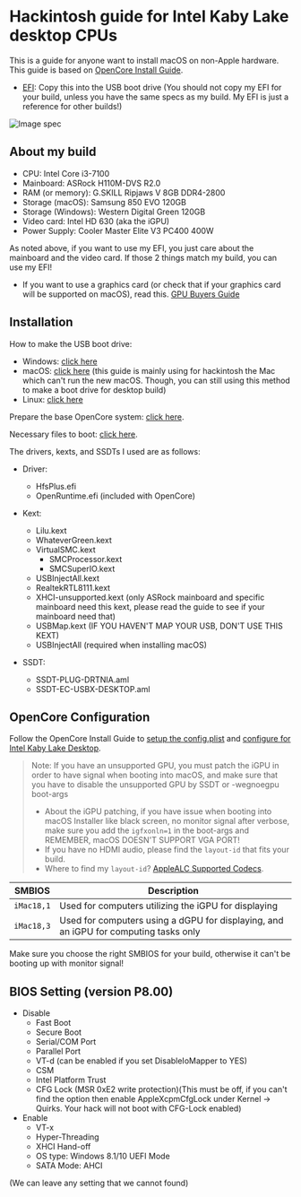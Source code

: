# Hackintosh guide for Intel Kaby Lake desktop CPUs

This is a guide for anyone want to install macOS on non-Apple hardware. This guide is based on [OpenCore Install Guide](https://dortania.github.io/OpenCore-Install-Guide/).

- [EFI](https://github.com/Pangorin/EFI-Hackintosh/tree/main/EFI): Copy this into the USB boot drive (You should not copy my EFI for your build, unless you have the same specs as my build. My EFI is just a reference for other builds!)


![Image spec](https://user-images.githubusercontent.com/68218885/136784825-3b5b0e4c-83e0-4d81-b859-46cbb5d254fd.png)

## About my build
  - CPU: Intel Core i3-7100
  - Mainboard: ASRock H110M-DVS R2.0
  - RAM (or memory): G.SKILL Ripjaws V 8GB DDR4-2800
  - Storage (macOS): Samsung 850 EVO 120GB
  - Storage (Windows): Western Digital Green 120GB
  - Video card: Intel HD 630 (aka the iGPU)
  - Power Supply: Cooler Master Elite V3 PC400 400W

As noted above, if you want to use my EFI, you just care about the mainboard and the video card. If those 2 things match my build, you can use my EFI!

- If you want to use a graphics card (or check that if your graphics card will be supported on macOS), read this. [GPU Buyers Guide](https://dortania.github.io/GPU-Buyers-Guide/)
## Installation

How to make the USB boot drive:
  - Windows: [click here](https://dortania.github.io/OpenCore-Install-Guide/installer-guide/winblows-install.html)
  - macOS: [click here](https://dortania.github.io/OpenCore-Install-Guide/installer-guide/mac-install.html) (this guide is mainly using for hackintosh the Mac which can't run the new macOS. Though, you can still using this method to make a boot drive for desktop build)
  - Linux: [click here](https://dortania.github.io/OpenCore-Install-Guide/installer-guide/linux-install.html)

Prepare the base OpenCore system: [click here](https://dortania.github.io/OpenCore-Install-Guide/installer-guide/opencore-efi.html).

Necessary files to boot: [click here](https://dortania.github.io/OpenCore-Install-Guide/ktext.html).

The drivers, kexts, and SSDTs I used are as follows:
  - Driver:
    * HfsPlus.efi
    * OpenRuntime.efi (included with OpenCore)
  
  - Kext:
    * Lilu.kext
    * WhateverGreen.kext
    * VirtualSMC.kext
      * SMCProcessor.kext
      * SMCSuperIO.kext
    * USBInjectAll.kext
    * RealtekRTL8111.kext
    * XHCI-unsupported.kext (only ASRock mainboard and specific mainboard need this kext, please read the guide to see if your mainboard need that)
    * USBMap.kext (IF YOU HAVEN'T MAP YOUR USB, DON'T USE THIS KEXT)
    * USBInjectAll (required when installing macOS)
  
  - SSDT:
    * SSDT-PLUG-DRTNIA.aml
    * SSDT-EC-USBX-DESKTOP.aml

## OpenCore Configuration

Follow the OpenCore Install Guide to [setup the config.plist](https://dortania.github.io/OpenCore-Install-Guide/config.plist/) and [configure for Intel Kaby Lake Desktop](https://dortania.github.io/OpenCore-Install-Guide/config.plist/kaby-lake.html#starting-point).

> Note: If you have an unsupported GPU, you must patch the iGPU in order to have signal when booting into macOS, and make sure that you have to disable the unsupported GPU by SSDT or -wegnoegpu boot-args
> - About the iGPU patching, if you have issue when booting into macOS Installer like black screen, no monitor signal after verbose, make sure you add the `igfxonln=1` in the boot-args and REMEMBER, macOS DOESN'T SUPPORT VGA PORT!
> - If you have no HDMI audio, please find the `layout-id` that fits your build. 
> - Where to find my `layout-id`? [AppleALC Supported Codecs](https://github.com/acidanthera/AppleALC/wiki/Supported-codecs).


| SMBIOS     | Description   |
| ---------- | --------------|
| `iMac18,1` | Used for computers utilizing the iGPU for displaying |
| `iMac18,3` | Used for computers using a dGPU for displaying, and an iGPU for computing tasks only |

Make sure you choose the right SMBIOS for your build, otherwise it can't be booting up with monitor signal!

## BIOS Setting (version P8.00)
- Disable
  * Fast Boot
  * Secure Boot
  * Serial/COM Port
  * Parallel Port
  * VT-d (can be enabled if you set DisableIoMapper to YES)
  * CSM
  * Intel Platform Trust
  * CFG Lock (MSR 0xE2 write protection)(This must be off, if you can't find the option then enable AppleXcpmCfgLock under Kernel -> Quirks. Your hack will not boot with CFG-Lock enabled)
- Enable
  * VT-x
  * Hyper-Threading
  * XHCI Hand-off
  * OS type: Windows 8.1/10 UEFI Mode
  * SATA Mode: AHCI

(We can leave any setting that we cannot found)
